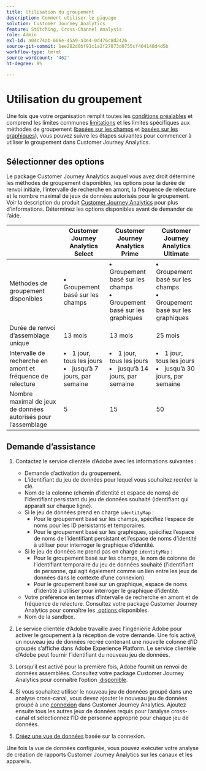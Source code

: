 ```yaml
---
title: Utilisation du groupement
description: Comment utiliser le piquage
solution: Customer Journey Analytics
feature: Stitching, Cross-Channel Analysis
role: Admin
exl-id: a04c74ab-606e-45a9-a3e4-0d476c8d2426
source-git-commit: 1ee282d0bf91c1a2f27073d0755cf404148d4d5b
workflow-type: tm+mt
source-wordcount: '462'
ht-degree: 9%

---
```


# Utilisation du groupement

Une fois que votre organisation remplit toutes les [conditions préalables](overview.md#prerequisites) et comprend les limites communes [limitations](overview.md#limitations) et les limites spécifiques aux méthodes de groupement ([basées sur les champs](fbs.md#limitations) et [basées sur les graphiques](gbs.md#limitations)), vous pouvez suivre les étapes suivantes pour commencer à utiliser le groupement dans Customer Journey Analytics.

## Sélectionner des options

Le package Customer Journey Analytics auquel vous avez droit détermine les méthodes de groupement disponibles, les options pour la durée de renvoi initiale, l’intervalle de recherche en amont, la fréquence de relecture et le nombre maximal de jeux de données autorisés pour le groupement. Voir la description du produit [Customer Journey Analytics](https://helpx.adobe.com/fr/legal/product-descriptions/customer-journey-analytics.html?lang=fr) pour plus d’informations. Déterminez les options disponibles avant de demander de l’aide.

| | Customer Journey Analytics<br/>Select | Customer Journey Analytics<br/>Prime | Customer Journey Analytics<br/>Ultimate |
|---|---|---|---|
| Méthodes de groupement disponibles | <li>Groupement basé sur les champs</li> | <li>Groupement basé sur les champs</li><li>Groupement basé sur les graphiques</li> | <li>Groupement basé sur les champs</li><li>Groupement basé sur les graphiques</li> |
| Durée de renvoi d’assemblage unique | 13 mois | 13 mois | 25 mois |
| Intervalle de recherche en amont et fréquence de relecture | <li>1 jour, tous les jours</li><li>jusqu’à 7 jours, par semaine</li> | <li>1 jour, tous les jours</li><li>jusqu’à 14 jours, par semaine</li> | <li>1 jour, tous les jours</li><li>jusqu’à 30 jours, par semaine</li> |
| Nombre maximal de jeux de données autorisés pour l’assemblage | 5 | 15 | 50 |

## Demande d’assistance

1. Contactez le service clientèle d’Adobe avec les informations suivantes :

   - Demande d’activation du groupement.
   - L’identifiant du jeu de données pour lequel vous souhaitez recréer la clé.
   - Nom de la colonne (chemin d’identité et espace de noms) de l’identifiant persistant du jeu de données souhaité (identifiant qui apparaît sur chaque ligne).
   - Si le jeu de données prend en charge `identityMap` :
      - Pour le groupement basé sur les champs, spécifiez l’espace de noms pour les ID persistants et temporaires.
      - Pour le groupement basé sur les graphiques, spécifiez l’espace de noms de l’identifiant persistant et l’espace de noms d’identité à utiliser pour interroger le graphique d’identité.
   - Si le jeu de données ne prend pas en charge `identityMap` :
      - Pour le groupement basé sur les champs, le nom de colonne de l’identifiant temporaire du jeu de données souhaité (l’identifiant de personne, qui agit également comme un lien entre les jeux de données dans le contexte d’une connexion).
      - Pour le groupement basé sur un graphique, espace de noms d’identité à utiliser pour interroger le graphique d’identité.
   - Votre préférence en termes d’intervalle de recherche en amont et de fréquence de relecture. Consultez votre package Customer Journey Analytics pour connaître les [&#x200B; options &#x200B;](#options) disponibles.
   - Nom de la sandbox.


2. Le service clientèle d’Adobe travaille avec l’ingénierie Adobe pour activer le groupement à la réception de votre demande. Une fois activé, un nouveau jeu de données recréé contenant une nouvelle colonne d’ID groupés s’affiche dans Adobe Experience Platform. Le service clientèle d’Adobe peut fournir l’identifiant du nouveau jeu de données.

3. Lorsqu’il est activé pour la première fois, Adobe fournit un renvoi de données assemblées. Consultez votre package Customer Journey Analytics pour connaître l’option [&#x200B; disponible &#x200B;](#options).

4. Si vous souhaitez utiliser le nouveau jeu de données groupé dans une analyse cross-canal, vous devez ajouter le nouveau jeu de données groupé à une [connexion](../connections/overview.md) dans Customer Journey Analytics. Ajoutez ensuite tous les autres jeux de données requis pour l’analyse cross-canal et sélectionnez l’ID de personne approprié pour chaque jeu de données.

5. [Créez une vue de données](/help/data-views/create-dataview.md) basée sur la connexion.

<!-- To do: Paragraph on backfill once product and marketing determine the best way forward. -->

Une fois la vue de données configurée, vous pouvez exécuter votre analyse de création de rapports Customer Journey Analytics sur les canaux et les appareils.

<!-- Uncomment once stitching UI is available (for limited testing)..

### Do It Yourself

|Positive|[!BADGE New Feature]{type=Positive before-title="false"}|

{{release-limited-testing-section}}

Alternatively, you can set up and use stitching through the Customer Journey Analytics user interface:

1. Go to the [Create and manage stitched datasets](stitching-ui.md) and follow steps to rekey your dataset.

2. [Create a connection](/help/connections/create-connection.md) in Customer Journey Analytics using the newly generated dataset and any other datasets that you want to include. Choose the correct person ID for each dataset.

3. [Create a connection](/help/connections/create-connection.md) in Customer Journey Analytics using the newly generated dataset and any other datasets that you want to include. Choose the correct person ID for each dataset.
   
4. [Create a data view](/help/data-views/create-dataview.md) based on the connection.

Once the data view is set up, the cross-channel analysis in Customer Journey Analytics is just like any other analysis in Customer Journey Analytics, except now the data operates across channels and devices.

-->
